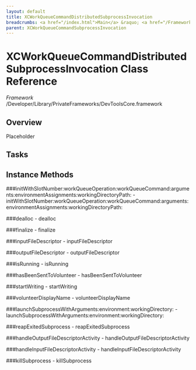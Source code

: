 ```yaml
---
layout: default
title: XCWorkQueueCommandDistributedSubprocessInvocation
breadcrumbs: <a href="/index.html">Main</a> &raquo; <a href="/Frameworks.html">Framework</a> &raquo; <a href="/Frameworks/DevToolsCore.html">DevToolsCore</a> &raquo; XCWorkQueueCommandDistributedSubprocessInvocation
parent: XCWorkQueueCommandSubprocessInvocation 
---
```

# XCWorkQueueCommandDistributedSubprocessInvocation Class Reference

*Framework* /Developer/Library/PrivateFrameworks/DevToolsCore.framework

## Overview

Placeholder

## Tasks

## Instance Methods

<a name="-initWithSlotNumber:workQueueOperation:workQueueCommand:arguments:environmentAssignments:workingDirectoryPath:"></a>
###initWithSlotNumber:workQueueOperation:workQueueCommand:arguments:environmentAssignments:workingDirectoryPath:
    - initWithSlotNumber:workQueueOperation:workQueueCommand:arguments:environmentAssignments:workingDirectoryPath:

<a name="-dealloc"></a>
###dealloc
    - dealloc

<a name="-finalize"></a>
###finalize
    - finalize

<a name="-inputFileDescriptor"></a>
###inputFileDescriptor
    - inputFileDescriptor

<a name="-outputFileDescriptor"></a>
###outputFileDescriptor
    - outputFileDescriptor

<a name="-isRunning"></a>
###isRunning
    - isRunning

<a name="-hasBeenSentToVolunteer"></a>
###hasBeenSentToVolunteer
    - hasBeenSentToVolunteer

<a name="-startWriting"></a>
###startWriting
    - startWriting

<a name="-volunteerDisplayName"></a>
###volunteerDisplayName
    - volunteerDisplayName

<a name="-launchSubprocessWithArguments:environment:workingDirectory:"></a>
###launchSubprocessWithArguments:environment:workingDirectory:
    - launchSubprocessWithArguments:environment:workingDirectory:

<a name="-reapExitedSubprocess"></a>
###reapExitedSubprocess
    - reapExitedSubprocess

<a name="-handleOutputFileDescriptorActivity"></a>
###handleOutputFileDescriptorActivity
    - handleOutputFileDescriptorActivity

<a name="-handleInputFileDescriptorActivity"></a>
###handleInputFileDescriptorActivity
    - handleInputFileDescriptorActivity

<a name="-killSubprocess"></a>
###killSubprocess
    - killSubprocess

